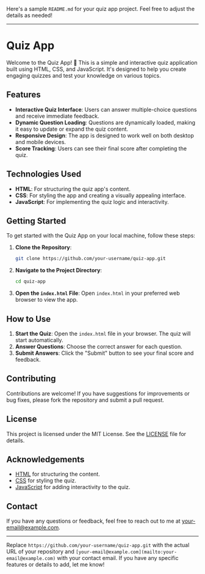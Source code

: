 Here's a sample `README.md` for your quiz app project. Feel free to adjust the details as needed!

---

# Quiz App

Welcome to the Quiz App! 🎉 This is a simple and interactive quiz application built using HTML, CSS, and JavaScript. It's designed to help you create engaging quizzes and test your knowledge on various topics.

## Features

- **Interactive Quiz Interface**: Users can answer multiple-choice questions and receive immediate feedback.
- **Dynamic Question Loading**: Questions are dynamically loaded, making it easy to update or expand the quiz content.
- **Responsive Design**: The app is designed to work well on both desktop and mobile devices.
- **Score Tracking**: Users can see their final score after completing the quiz.

## Technologies Used

- **HTML**: For structuring the quiz app's content.
- **CSS**: For styling the app and creating a visually appealing interface.
- **JavaScript**: For implementing the quiz logic and interactivity.

## Getting Started

To get started with the Quiz App on your local machine, follow these steps:

1. **Clone the Repository**:
   ```bash
   git clone https://github.com/your-username/quiz-app.git
   ```

2. **Navigate to the Project Directory**:
   ```bash
   cd quiz-app
   ```

3. **Open the `index.html` File**:
   Open `index.html` in your preferred web browser to view the app.

## How to Use

1. **Start the Quiz**: Open the `index.html` file in your browser. The quiz will start automatically.
2. **Answer Questions**: Choose the correct answer for each question.
3. **Submit Answers**: Click the "Submit" button to see your final score and feedback.

## Contributing

Contributions are welcome! If you have suggestions for improvements or bug fixes, please fork the repository and submit a pull request.

## License

This project is licensed under the MIT License. See the [LICENSE](LICENSE) file for details.

## Acknowledgements

- [HTML](https://developer.mozilla.org/en-US/docs/Web/HTML) for structuring the content.
- [CSS](https://developer.mozilla.org/en-US/docs/Web/CSS) for styling the quiz.
- [JavaScript](https://developer.mozilla.org/en-US/docs/Web/JavaScript) for adding interactivity to the quiz.

## Contact

If you have any questions or feedback, feel free to reach out to me at [your-email@example.com](mailto:your-email@example.com).

---

Replace `https://github.com/your-username/quiz-app.git` with the actual URL of your repository and `[your-email@example.com](mailto:your-email@example.com)` with your contact email. If you have any specific features or details to add, let me know!
